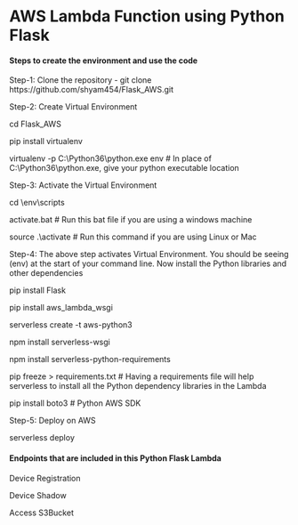<h1>AWS Lambda Function using Python Flask</h1>

<h4>Steps to create the environment and use the code</h4>

<p>Step-1: Clone the repository - git clone https://github.com/shyam454/Flask_AWS.git</p>

<p>Step-2: Create Virtual Environment </p>
<p>            cd Flask_AWS</p>
<p>            pip install virtualenv</p>
<p>            virtualenv -p C:\Python36\python.exe env      # In place of C:\Python36\python.exe, give your python executable location </p>

<p>Step-3: Activate the Virtual Environment</p>
<p>            cd \env\scripts</p>
<p>            activate.bat        # Run this bat file if you are using a windows machine</p>
<p>            source .\activate   # Run this command if you are using Linux or Mac</p>

<p>Step-4: The above step activates Virtual Environment. You should be seeing (env) at the start of your command line. Now install the Python libraries and other dependencies </p>
<p>            pip install Flask</p>
<p>            pip install aws_lambda_wsgi</p>
<p>            serverless create -t aws-python3</p>
<p>            npm install serverless-wsgi</p>
<p>            npm install serverless-python-requirements   </p>
<p>            pip freeze > requirements.txt                # Having a requirements file will help serverless to install all the Python dependency libraries in the Lambda</p>
<p>            pip install boto3                            # Python AWS SDK</p>

<p>Step-5: Deploy on AWS</p>
<p>            serverless deploy</p>



<h4>Endpoints that are included in this Python Flask Lambda</h4>
<p>Device Registration</p>
<p>Device Shadow</p>
<p>Access S3Bucket</p>
